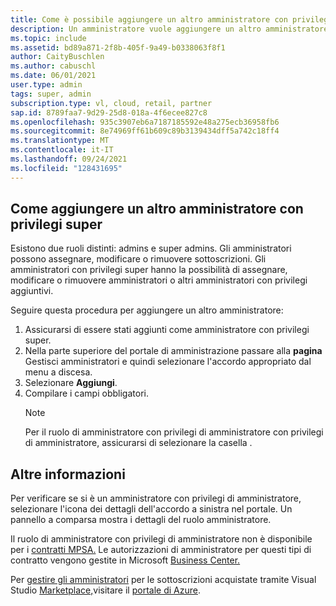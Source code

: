 ```yaml
---
title: Come è possibile aggiungere un altro amministratore con privilegi super?
description: Un amministratore vuole aggiungere un altro amministratore al contratto.
ms.topic: include
ms.assetid: bd89a871-2f8b-405f-9a49-b0338063f8f1
author: CaityBuschlen
ms.author: cabuschl
ms.date: 06/01/2021
user.type: admin
tags: super, admin
subscription.type: vl, cloud, retail, partner
sap.id: 8789faa7-9d29-25d8-018a-4f6ecee827c8
ms.openlocfilehash: 935c3907eb6a7187185592e48a275ecb36958fb6
ms.sourcegitcommit: 8e74969ff61b609c89b3139434dff5a742c18ff4
ms.translationtype: MT
ms.contentlocale: it-IT
ms.lasthandoff: 09/24/2021
ms.locfileid: "128431695"
---
```

## <a name="how-to-add-another-super-admin-or-admin"></a>Come aggiungere un altro amministratore con privilegi super

Esistono due ruoli distinti: admins e super admins. Gli amministratori possono assegnare, modificare o rimuovere sottoscrizioni. Gli amministratori con privilegi super hanno la possibilità di assegnare, modificare o rimuovere amministratori o altri amministratori con privilegi aggiuntivi.

Seguire questa procedura per aggiungere un altro amministratore:

1. Assicurarsi di essere stati aggiunti come amministratore con privilegi super.
2. Nella parte superiore del portale di amministrazione passare alla **pagina** Gestisci amministratori e quindi selezionare l'accordo appropriato dal menu a discesa.
3. Selezionare **Aggiungi**.
4. Compilare i campi obbligatori.
    > [!Note]
    > Per il ruolo di amministratore con privilegi di amministratore con privilegi di amministratore, assicurarsi di selezionare la casella .

## <a name="more-information"></a>Altre informazioni

Per verificare se si è un amministratore con privilegi di amministratore, selezionare l'icona dei dettagli dell'accordo a sinistra nel portale. Un pannello a comparsa mostra i dettagli del ruolo amministratore. 

Il ruolo di amministratore con privilegi di amministratore non è disponibile per i [contratti MPSA.](https://docs.microsoft.com/visualstudio/subscriptions/mpsa) Le autorizzazioni di amministratore per questi tipi di contratto vengono gestite in Microsoft [Business Center.](https://businessaccount.microsoft.com/Customer) 

Per [gestire gli amministratori](https://docs.microsoft.com/visualstudio/subscriptions/cloud-admin) per le sottoscrizioni acquistate tramite Visual Studio [Marketplace,](https://marketplace.visualstudio.com/subscriptions)visitare il [portale di Azure](https://portal.azure.com/).   
